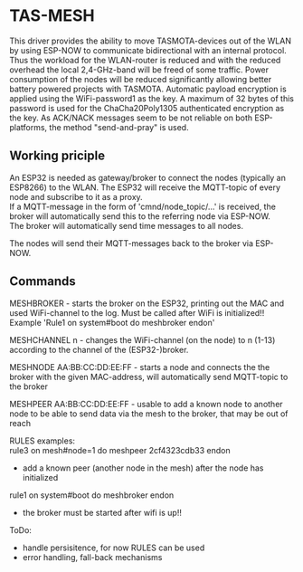 # TAS-MESH

This driver provides the ability to move TASMOTA-devices out of the WLAN by using ESP-NOW to communicate bidirectional with an internal protocol.  
Thus the workload for the WLAN-router is reduced and with the reduced overhead the local 2,4-GHz-band will be freed of some traffic. Power consumption of the nodes will be reduced significantly allowing better battery powered projects with TASMOTA.
Automatic payload encryption is applied using the WiFi-password1 as the key. A maximum of 32 bytes of this password is used for the ChaCha20Poly1305 authenticated encryption as the key.
As ACK/NACK messages seem to be not reliable on both ESP-platforms, the method "send-and-pray" is used.


## Working priciple
  
An ESP32 is needed as gateway/broker to connect the nodes (typically an ESP8266) to the WLAN. The ESP32 will receive the MQTT-topic of every node and subscribe to it as a proxy.  
If a MQTT-message in the form of 'cmnd/node_topic/...' is received, the broker will automatically send this to the referring node via ESP-NOW.  
The broker will automatically send time messages to all nodes.  
  
The nodes will send their MQTT-messages back to the broker via ESP-NOW.  
  
  
## Commands
  
MESHBROKER                   - starts the broker on the ESP32, printing out the MAC and used WiFi-channel to the log. Must be called after WiFi is initialized!! Example 'Rule1 on system#boot do meshbroker endon'  
  
MESHCHANNEL n                - changes the WiFi-channel (on the node) to n (1-13) according to the channel of the (ESP32-)broker.

MESHNODE AA:BB:CC:DD:EE:FF   - starts a node and connects the the broker with the given MAC-address, will automatically send MQTT-topic to the broker  
  
MESHPEER AA:BB:CC:DD:EE:FF   - usable to add a known node to another node to be able to send data via the mesh to the broker, that may be out of reach


RULES examples:  
rule3 on mesh#node=1 do meshpeer 2cf4323cdb33 endon
- add a known peer (another node in the mesh) after the node has initialized

rule1 on system#boot do meshbroker endon
- the broker must be started after wifi is up!!

  
  
ToDo:

- handle persisitence, for now RULES can be used  
- error handling, fall-back mechanisms


